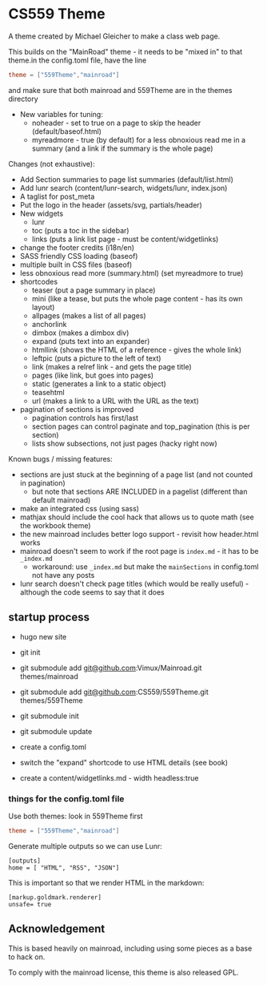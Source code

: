 # CS559 Theme

A theme created by Michael Gleicher to make a class web page.

This builds on the "MainRoad" theme - it needs to be "mixed in" to that theme.in the config.toml file, have the line

~~~toml
theme = ["559Theme","mainroad"]
~~~

and make sure that both mainroad and 559Theme are in the themes directory

- New variables for tuning:
    - noheader - set to true on a page to skip the header (default/baseof.html)
    - myreadmore - true (by default) for a less obnoxious read me in a summary (and a link if the summary is the whole page)

Changes (not exhaustive):
- Add Section summaries to page list summaries (default/list.html)
- Add lunr search (content/lunr-search, widgets/lunr, index.json)
- A taglist for post_meta
- Put the logo in the header (assets/svg, partials/header)
- New widgets
    - lunr
    - toc (puts a toc in the sidebar)
    - links (puts a link list page - must be content/widgetlinks)
- change the footer credits (i18n/en)
- SASS friendly CSS loading (baseof)
- multiple built in CSS files (baseof)
- less obnoxious read more (summary.html) (set myreadmore to true)
- shortcodes
    - teaser (put a page summary in place)
    - mini (like a tease, but puts the whole page content - has its own layout)
    - allpages (makes a list of all pages)
    - anchorlink
    - dimbox (makes a dimbox div)
    - expand (puts text into an expander)
    - htmllink (shows the HTML of a reference - gives the whole link)
    - leftpic (puts a picture to the left of text)
    - link (makes a relref link - and gets the page title)
    - pages (like link, but goes into pages)
    - static (generates a link to a static object)
    - teasehtml
    - url (makes a link to a URL with the URL as the text)
- pagination of sections is improved
    - pagination controls has first/last
    - section pages can control paginate and top_pagination (this is per section)
    - lists show subsections, not just pages (hacky right now)

Known bugs / missing features:
- sections are just stuck at the beginning of a page list (and not counted in pagination)
    - but note that sections ARE INCLUDED in a pagelist (different than default mainroad)
- make an integrated css (using sass)
- mathjax should include the cool hack that allows us to quote math (see the workbook theme)
- the new mainroad includes better logo support - revisit how header.html works
- mainroad doesn't seem to work if the root page is `index.md` - it has to be `_index.md`
    - workaround: use `_index.md` but make the `mainSections` in config.toml not have any posts
- lunr search doesn't check page titles (which would be really useful) - although the code seems to say that it does

## startup process

- hugo new site 
- git init
- git submodule add git@github.com:Vimux/Mainroad.git themes/mainroad
- git submodule add git@github.com:CS559/559Theme.git themes/559Theme
- git submodule init
- git submodule update
- create a config.toml
- switch the "expand" shortcode to use HTML details (see book)

- create a content/widgetlinks.md  - width headless:true
### things for the config.toml file

Use both themes: look in 559Theme first
~~~toml
theme = ["559Theme","mainroad"]
~~~

Generate multiple outputs so we can use Lunr:
~~~
[outputs]
home = [ "HTML", "RSS", "JSON"]
~~~

This is important so that we render HTML in the markdown:
~~~
[markup.goldmark.renderer]
unsafe= true
~~~

## Acknowledgement

This is based heavily on mainroad, including using some pieces as a base to hack on. 

To comply with the mainroad license, this theme is also released GPL.
